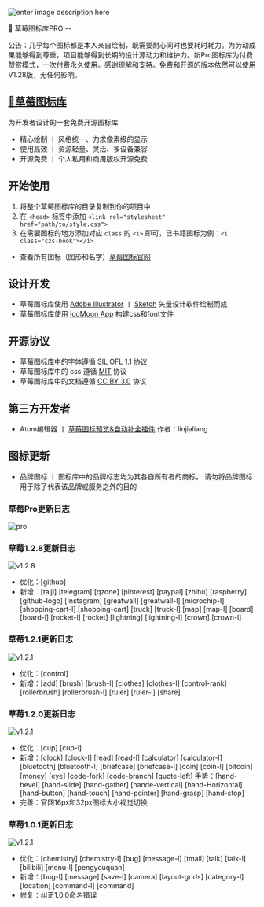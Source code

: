 ![enter image description here](http://chuangzaoshi.com/icon/caomeibanner.png)

🎁 草莓图标库PRO -- 

公告：几乎每个图标都是本人亲自绘制，既需要耐心同时也要耗时耗力。为劳动成果能够得到尊重，项目能够得到长期的设计源动力和维护力。新Pro图标库为付费赞赏模式，一次付费永久使用。感谢理解和支持。免费和开源的版本依然可以使用V1.28版，无任何影响。


## [🍓草莓图标库](http://chuangzaoshi.com/icon/)

为开发者设计的一套免费开源图标库

- 精心绘制 丨 风格统一、力求像素级的显示
- 使用高效 丨 资源轻量、灵活、多设备兼容
- 开源免费 丨 个人私用和商用版权开源免费

## 开始使用

1. 将整个草莓图标库的目录复制到你的项目中 
2. 在 `<head>` 标签中添加 `<link rel="stylesheet" href="path/to/style.css">` 
3. 在需要图标的地方添加对应 `class` 的 `<i>` 即可，已书籍图标为例：`<i class="czs-book"></i>`

- 查看所有图标（图形和名字）[草莓图标官网](http://chuangzaoshi.com/icon/)

## 设计开发

- 草莓图标库使用 [Adobe Illustrator](http://www.adobe.com/cn/products/illustrator.html) 丨 [Sketch](https://www.sketchapp.com/) 矢量设计软件绘制而成
- 草莓图标库使用 [IcoMoon App](https://icomoon.io/#app-features) 构建css和font文件

## 开源协议

- 草莓图标库中的字体遵循 [SIL OFL 1.1](http://scripts.sil.org/OFL) 协议
- 草莓图标库中的 css 遵循 [MIT](https://opensource.org/licenses/mit-license.html) 协议
- 草莓图标库中的文档遵循 [CC BY 3.0](http://creativecommons.org/licenses/by/3.0/) 协议

## 第三方开发者

- Atom编辑器 丨 [草莓图标预览&自动补全插件](https://atom.io/packages/atom-autocomplete-caomei)  作者：linjialiang

## 图标更新

- 品牌图标 丨 图标库中的品牌标志均为其各自所有者的商标，
请勿将品牌图标用于除了代表该品牌或服务之外的目的

### 草莓Pro更新日志
![pro](https://i.v2ex.co/qNtQzZ66.png)

### 草莓1.2.8更新日志
![v1.2.8](http://ww2.sinaimg.cn/large/0060lm7Tly1fkbtqqy6hhj30ww04rwej.jpg)
- 优化：[github] 
- 新增：[taiji] [telegram] [qzone] [pinterest] [paypal] [zhihu] [raspberry] [github-logo] [Instagram] [greatwall] [greatwall-l] [microchip-l] [shopping-cart-l] [shopping-cart] [truck] [truck-l] [map] [map-l] [board] [board-l] [rocket-l] [rocket] [lightning] [lightning-l] [crown] [crown-l] 

### 草莓1.2.1更新日志
![v1.2.1](http://ww3.sinaimg.cn/large/006HJ39wgy1fho2fkbilfj30q902kjr6.jpg)
- 优化：[control] 
- 新增：[add] [brush] [brush-l] [clothes] [clothes-l] [control-rank] [rollerbrush] [rollerbrush-l] [ruler] [ruler-l] [share]

### 草莓1.2.0更新日志
![v1.2.1](http://ww3.sinaimg.cn/large/006HJ39wgy1fhqjsr8yo0j30x607h3yl.jpg)
- 优化：[cup] [cup-l]
- 新增：[clock] [clock-l] [read] [read-l] [calculator] [calculator-l] [bluetooth] [bluetooth-l] [briefcase] [briefcase-l] [coin] [coin-l] [bitcoin] [money] [eye] [code-fork] [code-branch] [quote-left]  手势：[hand-bevel] [hand-slide] [hand-gather] [hande-vertical] [hand-Horizontal] [hand-button] [hand-touch] [hand-pointer] [hand-grasp] [hand-stop] 
- 完善：官网16px和32px图标大小视觉切换

### 草莓1.0.1更新日志
![v1.2.1](http://ww3.sinaimg.cn/large/006HJ39wgy1fhqjsrfk2zj30x7055mx3.jpg)
- 优化：[chemistry] [chemistry-l] [bug] [message-l] [tmall] [talk] [talk-l] [bilibili] [menu-l] [pengyouquan]
- 新增：[bug-l] [message] [save-l] [camera] [layout-grids] [category-l] [location] [command-l] [command]
- 修复：纠正1.0.0命名错误
